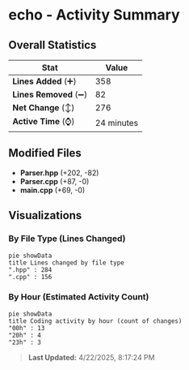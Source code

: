 # echo - Activity Summary 

## Overall Statistics

| Stat                   | Value                                                             |
| ---------------------- | ----------------------------------------------------------------- |
| **Lines Added** (➕)   | 358                                          |
| **Lines Removed** (➖) | 82                                        |
| **Net Change** (↕)    | 276                |
| **Active Time** (⌚)   | 24 minutes |


## Modified Files
- **Parser.hpp** (+202, -82)
- **Parser.cpp** (+87, -0)
- **main.cpp** (+69, -0)

## Visualizations

### By File Type (Lines Changed)

```mermaid
pie showData
title Lines changed by file type
".hpp" : 284
".cpp" : 156
```

### By Hour (Estimated Activity Count)

```mermaid
pie showData
title Coding activity by hour (count of changes)
"00h" : 13
"20h" : 4
"23h" : 3
```


> **Last Updated:** 4/22/2025, 8:17:24 PM